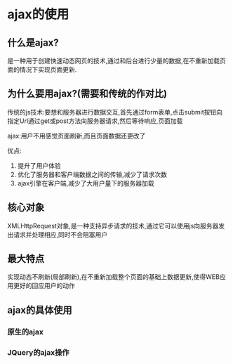 # ajax的使用

## 什么是ajax?

是一种用于创建快速动态网页的技术,通过和后台进行少量的数据,在不重新加载页面的情况下实现页面更新.

## 为什么要用ajax?(需要和传统的作对比)

传统的js技术:要想和服务器进行数据交互,首先通过form表单,点击submit按钮向指定Url通过get或post方法向服务器请求,然后等待响应,页面加载

ajax:用户不用感觉页面刷新,而且页面数据还更改了


优点:
1. 提升了用户体验
2. 优化了服务器和客户端数据之间的传输,减少了请求次数
3. ajax引擎在客户端,减少了大用户量下的服务器加载

## 核心对象

XMLHttpRequest对象,是一种支持异步请求的技术,通过它可以使用js向服务器发出请求并处理相应,同时不会阻塞用户

## 最大特点

实现动态不刷新(局部刷新),在不重新加载整个页面的基础上数据更新,使得WEB应用更好的回应用户的动作

## ajax的具体使用

### 原生的ajax

### JQuery的ajax操作
